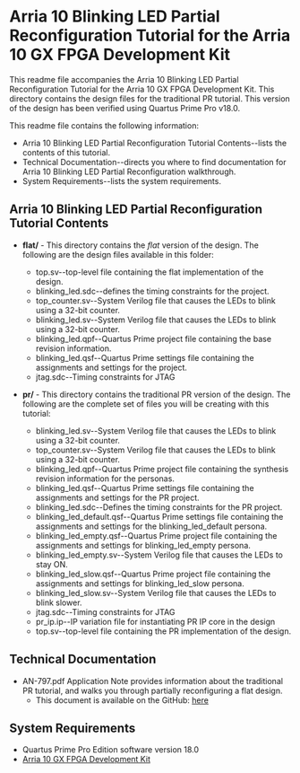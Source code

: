 # Arria 10 Blinking LED Partial Reconfiguration Tutorial for the Arria 10 GX FPGA Development Kit

This readme file accompanies the Arria 10 Blinking LED Partial Reconfiguration Tutorial for the Arria 10 GX FPGA Development Kit. This directory contains the design files for the traditional PR tutorial. This version of the design has been verified using Quartus Prime Pro v18.0.

This readme file contains the following information:

*  Arria 10 Blinking LED Partial Reconfiguration Tutorial Contents--lists the contents of this tutorial.
*  Technical Documentation--directs you where to find documentation for Arria 10 Blinking LED Partial Reconfiguration walkthrough.
*  System Requirements--lists the system requirements.

## Arria 10 Blinking LED Partial Reconfiguration Tutorial Contents

*  **flat/** - This directory contains the *flat* version of the design. The following are the design files available in this folder:
	* top.sv--top-level file containing the flat implementation of the design.
	* blinking_led.sdc--defines the timing constraints for the project.
	* top_counter.sv--System Verilog file that causes the LEDs to blink using a 32-bit counter.
	* blinking_led.sv--System Verilog file that causes the LEDs to blink using a 32-bit counter.
	* blinking_led.qpf--Quartus Prime project file containing the base revision information.
	* blinking_led.qsf--Quartus Prime settings file containing the assignments and settings for the project.
	* jtag.sdc--Timing constraints for JTAG

*  **pr/** - This directory contains the traditional PR version of the design. The following are the complete set of files you will be creating with this tutorial:
	* blinking_led.sv--System Verilog file that causes the LEDs to blink using a 32-bit counter.
	* top_counter.sv--System Verilog file that causes the LEDs to blink using a 32-bit counter.
	* blinking_led.qpf--Quartus Prime project file containing the synthesis revision information for the personas.
	* blinking_led.qsf--Quartus Prime settings file containing the assignments and settings for the PR project.
	* blinking_led.sdc--Defines the timing constraints for the PR project.
	* blinking_led_default.qsf--Quartus Prime settings file containing the assignments and settings for the blinking_led_default persona.
	* blinking_led_empty.qsf--Quartus Prime project file containing the assignments and settings for blinking_led_empty persona.
	* blinking_led_empty.sv--System Verilog file that causes the LEDs to stay ON.	
	* blinking_led_slow.qsf--Quartus Prime project file containing the assignments and settings for blinking_led_slow persona.
	* blinking_led_slow.sv--System Verilog file that causes the LEDs to blink slower.
	* jtag.sdc--Timing constraints for JTAG
	* pr_ip.ip--IP variation file for instantiating PR IP core in the design
	* top.sv--top-level file containing the PR implementation of the design.

## Technical Documentation

*  AN-797.pdf Application Note provides information about the traditional PR tutorial, and walks you through partially reconfiguring a flat design.
   *  This document is available on the GitHub: [here](AN-797.pdf)

## System Requirements

*  Quartus Prime Pro Edition software version 18.0
*  [Arria 10 GX FPGA Development Kit](https://www.altera.com/products/boards_and_kits/dev-kits/altera/kit-a10-gx-fpga.html)

